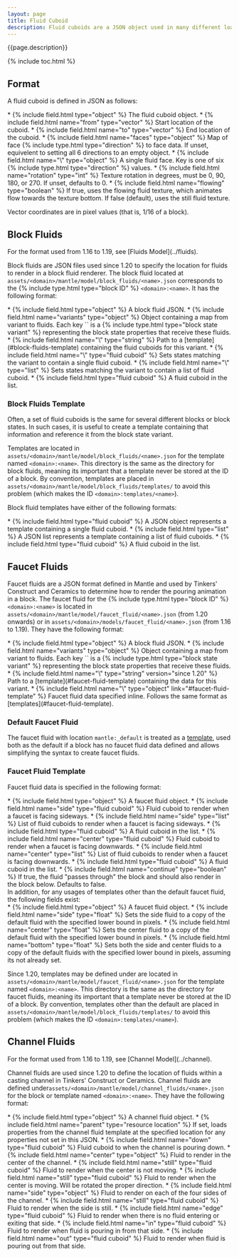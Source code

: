 ```yaml
---
layout: page
title: Fluid Cuboid
description: Fluid cuboids are a JSON object used in many different loaders in Mantle and Tinkers' Construct to specify the location of fluids in models or renderers. This page describes both the format for fluid cuboids along with common usages of them in Mantle and Tinkers' Construct.
---
```


{{page.description}}

{% include toc.html %}

## Format

A fluid cuboid is defined in JSON as follows:

<div class="treeview" markdown=1>
* {% include field.html type="object" %} The fluid cuboid object.
    * {% include field.html name="from" type="vector" %} Start location of the cuboid.
    * {% include field.html name="to" type="vector" %} End location of the cuboid.
    * {% include field.html name="faces" type="object" %} Map of face {% include type.html type="direction" %} to face data. If unset, equivelent to setting all 6 directions to an empty object.
        * {% include field.html name="\<direction\>" type="object" %} A single fluid face. Key is one of six {% include type.html type="direction" %} values.
            * {% include field.html name="rotation" type="int" %} Texture rotation in degrees, must be 0, 90, 180, or 270. If unset, defaults to 0.
            * {% include field.html name="flowing" type="boolean" %} If true, uses the flowing fluid texture, which animates flow towards the texture bottom. If false (default), uses the still fluid texture.
</div>

Vector coordinates are in pixel values (that is, 1/16 of a block).

## Block Fluids
<div class="hatnote" markdown=1>
For the format used from 1.16 to 1.19, see [Fluids Model](../fluids).
</div>

Block fluids are JSON files used since 1.20 to specify the location for fluids to render in a block fluid renderer. The block fluid located at `assets/<domain>/mantle/model/block_fluids/<name>.json` corresponds to the {% include type.html type="block ID" %} `<domain>:<name>`. It has the following format:

<div class="treeview" markdown=1>
* {% include field.html type="object" %} A block fluid JSON.
    * {% include field.html name="variants" type="object" %} Object containing a map from variant to fluids. Each key `<variant>` is a {% include type.html type="block state variant" %} representing the block state properties that receive these fluids.
        * {% include field.html name="\<variant\>" type="string" %} Path to a [template](#block-fluids-template) containing the fluid cuboids for this variant.
        * {% include field.html name="\<variant\>" type="fluid cuboid" %} Sets states matching the variant to contain a single fluid cuboid.
        * {% include field.html name="\<variant\>" type="list" %} Sets states matching the variant to contain a list of fluid cuboid.
            * {% include field.html type="fluid cuboid" %} A fluid cuboid in the list.
</div>

### Block Fluids Template

Often, a set of fluid cuboids is the same for several different blocks or block states. In such cases, it is useful to create a template containing that information and reference it from the block state variant.

Templates are located in `assets/<domain>/mantle/model/block_fluids/<name>.json` for the template named `<domain>:<name>`. This directory is the same as the directory for block fluids, meaning its important that a template never be stored at the ID of a block. By convention, templates are placed in `assets/<domain>/mantle/model/block_fluids/templates/` to avoid this problem (which makes the ID `<domain>:templates/<name>`).

Block fluid templates have either of the following formats:

<div class="treeview" markdown=1>
* {% include field.html type="fluid cuboid" %} A JSON object represents a template containing a single fluid cuboid.
* {% include field.html type="list" %} A JSON list represents a template containing a list of fluid cuboids.
    * {% include field.html type="fluid cuboid" %} A fluid cuboid in the list.
</div>

## Faucet Fluids

Faucet fluids are a JSON format defined in Mantle and used by Tinkers' Construct and Ceramics to determine how to render the pouring animation in a block. The faucet fluid for the {% include type.html type="block ID" %} `<domain>:<name>` is located in `assets/<domain>/mantle/model/faucet_fluid/<name>.json` (from 1.20 onwards) or in `assets/<domain>/models/faucet_fluid/<name>.json` (from 1.16 to 1.19). They have the following format:

<div class="treeview" markdown=1>
* {% include field.html type="object" %} A block fluid JSON.
    * {% include field.html name="variants" type="object" %} Object containing a map from variant to fluids. Each key `<variant>` is a {% include type.html type="block state variant" %} representing the block state properties that receive these fluids.
        * {% include field.html name="\<variant\>" type="string" version="since 1.20" %} Path to a [template](#faucet-fluid-template) containing the data for this variant.
        * {% include field.html name="\<variant\>" type="object" link="#faucet-fluid-template" %} Faucet fluid data specified inline. Follows the same format as [templates](#faucet-fluid-template).
</div>

### Default Faucet Fluid

The faucet fluid with location `mantle:_default` is treated as a [template](#faucet-fluid-template), used both as the default if a block has no faucet fluid data defined and allows simplifying the syntax to create faucet fluids.

### Faucet Fluid Template

Faucet fluid data is specified in the following format:

<div class="treeview" markdown=1>
* {% include field.html type="object" %} A faucet fluid object.
    * {% include field.html name="side" type="fluid cuboid" %} Fluid cuboid to render when a faucet is facing sideways.
    * {% include field.html name="side" type="list" %} List of fluid cuboids to render when a faucet is facing sideways.
        * {% include field.html type="fluid cuboid" %} A fluid cuboid in the list.
    * {% include field.html name="center" type="fluid cuboid" %} Fluid cuboid to render when a faucet is facing downwards.
    * {% include field.html name="center" type="list" %} List of fluid cuboids to render when a faucet is facing downwards.
        * {% include field.html type="fluid cuboid" %} A fluid cuboid in the list.
    * {% include field.html name="continue" type="boolean" %} If true, the fluid "passes through" the block and should also render in the block below. Defaults to false.
</div>
In addition, for any usages of templates other than the default faucet fluid, the following fields exist:

<div class="treeview" markdown=1>
* {% include field.html type="object" %} A faucet fluid object.
    * {% include field.html name="side" type="float" %} Sets the side fluid to a copy of the default fluid with the specified lower bound in pixels.
    * {% include field.html name="center" type="float" %} Sets the center fluid to a copy of the default fluid with the specified lower bound in pixels.
    * {% include field.html name="bottom" type="float" %} Sets both the side and center fluids to a copy of the default fluids with the specified lower bound in pixels, assuming its not already set.
</div>

Since 1.20, templates may be defined under are located in `assets/<domain>/mantle/model/faucet_fluid/<name>.json` for the template named `<domain>:<name>`. This directory is the same as the directory for faucet fluids, meaning its important that a template never be stored at the ID of a block. By convention, templates other than the default are placed in `assets/<domain>/mantle/model/block_fluids/templates/` to avoid this problem (which makes the ID `<domain>:templates/<name>`).

## Channel Fluids
<div class="hatnote" markdown=1>
For the format used from 1.16 to 1.19, see [Channel Model](../channel).
</div>

Channel fluids are used since 1.20 to define the location of fluids within a casting channel in Tinkers' Construct or Ceramics. Channel fluids are defined under`assets/<domain>/mantle/model/channel_fluids/<name>.json` for the block or template named `<domain>:<name>`. They have the following format:

<div class="treeview" markdown=1>
* {% include field.html type="object" %} A channel fluid object.
    * {% include field.html name="parent" type="resource location" %} If set, loads properties from the channel fluid template at the specified location for any properties not set in this JSON.
    * {% include field.html name="down" type="fluid cuboid" %} Fluid cuboid to when the channel is pouring down.
    * {% include field.html name="center" type="object" %} Fluid to render in the center of the channel.
        * {% include field.html name="still" type="fluid cuboid" %} Fluid to render when the center is not moving.
        * {% include field.html name="still" type="fluid cuboid" %} Fluid to render when the center is moving. Will be rotated the proper direction.
    * {% include field.html name="side" type="object" %} Fluid to render on each of the four sides of the channel.
        * {% include field.html name="still" type="fluid cuboid" %} Fluid to render when the side is still.
        * {% include field.html name="edge" type="fluid cuboid" %} Fluid to render when there is no fluid entering or exiting that side.
        * {% include field.html name="in" type="fluid cuboid" %} Fluid to render when fluid is pouring in from that side.
        * {% include field.html name="out" type="fluid cuboid" %} Fluid to render when  fluid is pouring out from that side.
</div>